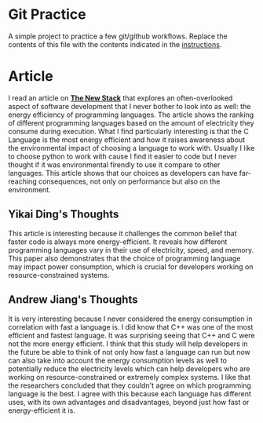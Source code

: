 # Git Practice

A simple project to practice a few git/github workflows. Replace the contents of this file with the contents indicated in the [instructions](./instructions.md).

# Article

I read an article on **[The New Stack](https://thenewstack.io/which-programming-languages-use-the-least-electricity/)** that explores an often-overlooked aspect of software development that I never bother to look into as well: the energy efficiency of programming languages. The article shows the ranking of different programming languages based on the amount of electricity they consume during execution. What I find particularly interesting is that the C Language is the most energy efficient and how it raises awareness about the environmental impact of choosing a language to work with. Usually I like to choose python to work with cause I find it easier to code but I never thought if it was environmental firendly to use it compare to other languages. This article shows that our choices as developers can have far-reaching consequences, not only on performance but also on the environment.

## Yikai Ding's Thoughts

This article is interesting because it challenges the common belief that faster code is always more energy-efficient. It reveals how different programming languages vary in their use of electricity, speed, and memory. This paper also demonstrates that the choice of programming language may impact power consumption, which is crucial for developers working on resource-constrained systems.

## Andrew Jiang's Thoughts

It is very interesting because I never considered the energy consumption in correlation with fast a language is. I did know that C++ was one of the most efficient and fastest language. It was surprising seeing that C++ and C were not the more energy efficient. I think that this study will help developers in the future be able to think of not only how fast a language can run but now can also take into account the energy consumption levels as well to potentially reduce the electricity levels which can help developers who are working on resource-constrained or extremely complex systems. I like that the researchers concluded that they couldn't agree on which programming language is the best. I agree with this because each language has different uses, with its own advantages and disadvantages, beyond just how fast or energy-efficient it is.







